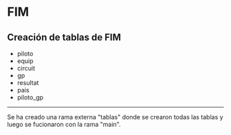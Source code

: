 # FIM
## Creación de tablas de FIM
- piloto
- equip
- circuit
- gp
- resultat
- pais
- piloto_gp

---
Se ha creado una rama externa "tablas" donde se crearon todas las tablas y luego se fucionaron con la rama "main".

